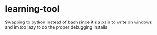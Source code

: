 # learning-tool
Swapping to python instead of bash since it's a pain to write on windows and im too lazy to do the proper debugging installs